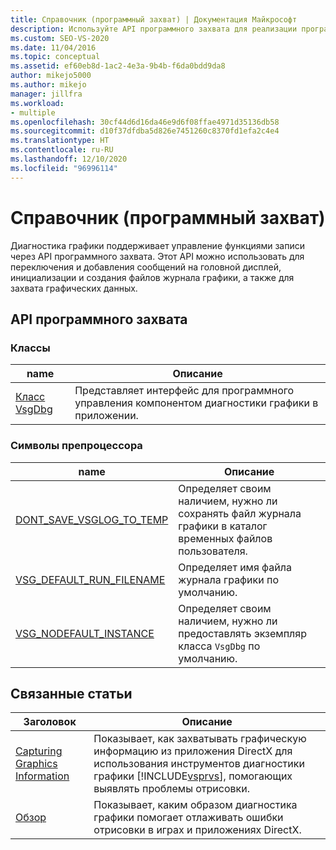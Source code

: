 ```yaml
---
title: Справочник (программный захват) | Документация Майкрософт
description: Используйте API программного захвата для реализации программного контроля над функциями записи.
ms.custom: SEO-VS-2020
ms.date: 11/04/2016
ms.topic: conceptual
ms.assetid: ef60eb8d-1ac2-4e3a-9b4b-f6da0bdd9da8
author: mikejo5000
ms.author: mikejo
manager: jillfra
ms.workload:
- multiple
ms.openlocfilehash: 30cf44d6d16da46e9d6f08ffae4971d35136db58
ms.sourcegitcommit: d10f37dfdba5d826e7451260c8370fd1efa2c4e4
ms.translationtype: HT
ms.contentlocale: ru-RU
ms.lasthandoff: 12/10/2020
ms.locfileid: "96996114"
---
```

# <a name="reference-programmatic-capture"></a>Справочник (программный захват)
Диагностика графики поддерживает управление функциями записи через API программного захвата. Этот API можно использовать для переключения и добавления сообщений на головной дисплей, инициализации и создания файлов журнала графики, а также для захвата графических данных.

## <a name="programmatic-capture-apis"></a>API программного захвата

### <a name="classes"></a>Классы

|name|Описание|
|----------|-----------------|
|[Класс VsgDbg](vsgdbg-class.md)|Представляет интерфейс для программного управления компонентом диагностики графики в приложении.|

### <a name="preprocessor-symbols"></a>Символы препроцессора

|name|Описание|
|----------|-----------------|
|[DONT_SAVE_VSGLOG_TO_TEMP](dont-save-vsglog-to-temp.md)|Определяет своим наличием, нужно ли сохранять файл журнала графики в каталог временных файлов пользователя.|
|[VSG_DEFAULT_RUN_FILENAME](vsg-default-run-filename.md)|Определяет имя файла журнала графики по умолчанию.|
|[VSG_NODEFAULT_INSTANCE](vsg-nodefault-instance.md)|Определяет своим наличием, нужно ли предоставлять экземпляр класса `VsgDbg` по умолчанию.|

## <a name="related-articles"></a>Связанные статьи

| Заголовок | Описание |
| - | - |
| [Capturing Graphics Information](capturing-graphics-information.md) | Показывает, как захватывать графическую информацию из приложения DirectX для использования инструментов диагностики графики [!INCLUDE[vsprvs](../../code-quality/includes/vsprvs_md.md)], помогающих выявлять проблемы отрисовки. |
| [Обзор](overview-of-visual-studio-graphics-diagnostics.md) | Показывает, каким образом диагностика графики помогает отлаживать ошибки отрисовки в играх и приложениях DirectX. |
